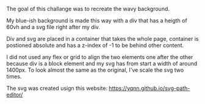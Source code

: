 The goal of this challange was to recreate the wavy background. 

My blue-ish background is made this way with a div that has a heigth of 60vh and a svg file right after my div.

Div and svg are placed in a container that takes the whole page, container is postioned absolute and has a z-index of -1 to be behind other content.

I did not used any flex or grid to align the two elements one after the other because div is a block element and my svg has from start a width of around 1400px.
To look almost the same as the original, I've scale the svg two times.

The svg was created usign this website: https://yqnn.github.io/svg-path-editor/
